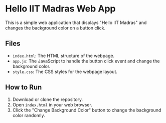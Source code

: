 # Hello IIT Madras Web App

This is a simple web application that displays "Hello IIT Madras" and changes the background color on a button click.

## Files

- `index.html`: The HTML structure of the webpage.
- `app.js`: The JavaScript to handle the button click event and change the background color.
- `style.css`: The CSS styles for the webpage layout.

## How to Run
1. Download or clone the repository.
2. Open `index.html` in your web browser.
3. Click the "Change Background Color" button to change the background color randomly.
